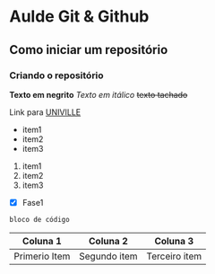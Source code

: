 # Aulde Git & Github
## Como iniciar um repositório
### Criando o repositório
**Texto em negrito**
*Texto em itálico*
~~texto tachado~~

Link para [UNIVILLE](https://www.univille.br)

- item1
- item2
- item3

1. item1
2. item2
3. item3

- [x] Fase1
```
bloco de código
```

Coluna 1 | Coluna 2 | Coluna 3
-------- | -------- | --------
Primerio Item | Segundo item | Terceiro item